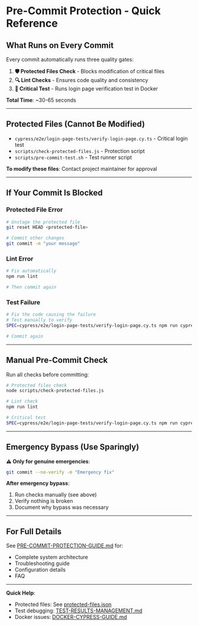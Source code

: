 # Pre-Commit Protection - Quick Reference

## What Runs on Every Commit

Every commit automatically runs three quality gates:

1. **🛡️ Protected Files Check** - Blocks modification of critical files
2. **🔍 Lint Checks** - Ensures code quality and consistency
3. **🧪 Critical Test** - Runs login page verification test in Docker

**Total Time**: ~30-65 seconds

---

## Protected Files (Cannot Be Modified)

- `cypress/e2e/login-page-tests/verify-login-page.cy.ts` - Critical login test
- `scripts/check-protected-files.js` - Protection script
- `scripts/pre-commit-test.sh` - Test runner script

**To modify these files**: Contact project maintainer for approval

---

## If Your Commit Is Blocked

### Protected File Error

```bash
# Unstage the protected file
git reset HEAD <protected-file>

# Commit other changes
git commit -m "your message"
```

### Lint Error

```bash
# Fix automatically
npm run lint

# Then commit again
```

### Test Failure

```bash
# Fix the code causing the failure
# Test manually to verify
SPEC=cypress/e2e/login-page-tests/verify-login-page.cy.ts npm run cypress:docker:test:spec

# Commit again
```

---

## Manual Pre-Commit Check

Run all checks before committing:

```bash
# Protected files check
node scripts/check-protected-files.js

# Lint check
npm run lint

# Critical test
SPEC=cypress/e2e/login-page-tests/verify-login-page.cy.ts npm run cypress:docker:test:spec
```

---

## Emergency Bypass (Use Sparingly)

**⚠️ Only for genuine emergencies**:

```bash
git commit --no-verify -m "Emergency fix"
```

**After emergency bypass**:
1. Run checks manually (see above)
2. Verify nothing is broken
3. Document why bypass was necessary

---

## For Full Details

See [PRE-COMMIT-PROTECTION-GUIDE.md](./PRE-COMMIT-PROTECTION-GUIDE.md) for:
- Complete system architecture
- Troubleshooting guide
- Configuration details
- FAQ

---

**Quick Help**:
- Protected files: See [protected-files.json](../scripts/protected-files.json)
- Test debugging: [TEST-RESULTS-MANAGEMENT.md](./TEST-RESULTS-MANAGEMENT.md)
- Docker issues: [DOCKER-CYPRESS-GUIDE.md](../cypress/docs/DOCKER-CYPRESS-GUIDE.md)
